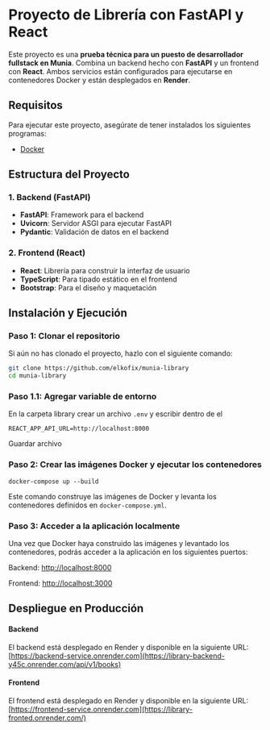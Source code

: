 # Proyecto de Librería con FastAPI y React

Este proyecto es una **prueba técnica para un puesto de desarrollador fullstack en Munia**. Combina un backend hecho con **FastAPI** y un frontend con **React**. Ambos servicios están configurados para ejecutarse en contenedores Docker y están desplegados en **Render**.

## Requisitos

Para ejecutar este proyecto, asegúrate de tener instalados los siguientes programas:

- [Docker](https://www.docker.com/get-started)

## Estructura del Proyecto

### 1. Backend (FastAPI)
- **FastAPI**: Framework para el backend
- **Uvicorn**: Servidor ASGI para ejecutar FastAPI
- **Pydantic**: Validación de datos en el backend

### 2. Frontend (React)
- **React**: Librería para construir la interfaz de usuario
- **TypeScript**: Para tipado estático en el frontend
- **Bootstrap**: Para el diseño y maquetación

## Instalación y Ejecución

### Paso 1: Clonar el repositorio

Si aún no has clonado el proyecto, hazlo con el siguiente comando:

```bash
git clone https://github.com/elkofix/munia-library
cd munia-library
```

### Paso 1.1: Agregar variable de entorno

En la carpeta library crear un archivo ```.env``` y escribir dentro de el

```
REACT_APP_API_URL=http://localhost:8000
```

Guardar archivo

### Paso 2: Crear las imágenes Docker y ejecutar los contenedores

```
docker-compose up --build
```
Este comando construye las imágenes de Docker y levanta los contenedores definidos en ```docker-compose.yml```.

### Paso 3: Acceder a la aplicación localmente

Una vez que Docker haya construido las imágenes y levantado los contenedores, podrás acceder a la aplicación en los siguientes puertos:

Backend: [http://localhost:8000](http://localhost:8000)

Frontend: [http://localhost:3000](http://localhost:3000)

## Despliegue en Producción

#### Backend
El backend está desplegado en Render y disponible en la siguiente URL:
[https://backend-service.onrender.com](https://library-backend-y45c.onrender.com/api/v1/books)

#### Frontend
El frontend está desplegado en Render y disponible en la siguiente URL:
[https://frontend-service.onrender.com](https://library-fronted.onrender.com/)

